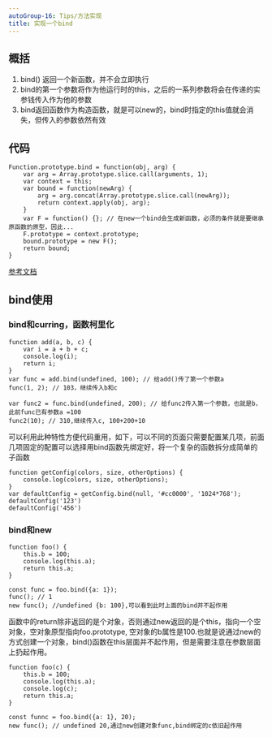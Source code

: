 ```yaml
---
autoGroup-16: Tips/方法实现
title: 实现一个bind
---
```



## 概括

1. bind() 返回一个新函数，并不会立即执行
2. bind的第一个参数将作为他运行时的this，之后的一系列参数将会在传递的实参钱传入作为他的参数
3. bind返回函数作为构造函数，就是可以new的，bind时指定的this值就会消失，但传入的参数依然有效 


## 代码

```
Function.prototype.bind = function(obj, arg) {
    var arg = Array.prototype.slice.call(arguments, 1);
    var context = this;
    var bound = function(newArg) {
        arg = arg.concat(Array.prototype.slice.call(newArg));
        return context.apply(obj, arg);
    }
    var F = function() {}; // 在new一个bind会生成新函数，必须的条件就是要继承原函数的原型，因此...
    F.prototype = context.prototype;
    bound.prototype = new F();
    return bound;
}
```

[参考文档](https://www.cnblogs.com/goloving/p/9380076.html)

## bind使用

### bind和curring，函数柯里化

```
function add(a, b, c) {
    var i = a + b + c;
    console.log(i);
    return i;
}
var func = add.bind(undefined, 100); // 给add()传了第一个参数a
func(1, 2); // 103，继续传入b和c

var func2 = func.bind(undefined, 200); // 给func2传入第一个参数，也就是b，此前func已有参数a =100
func2(10); // 310,继续传入c, 100+200+10
```
可以利用此种特性方便代码重用，如下，可以不同的页面只需要配置某几项，前面几项固定的配置可以选择用bind函数先绑定好，将一个复杂的函数拆分成简单的子函数

```
function getConfig(colors, size, otherOptions) {
    console.log(colors, size, otherOptions);
}
var defaultConfig = getConfig.bind(null, '#cc0000', '1024*768');
defaultConfig('123')
defaultConfig('456')
```
### bind和new

```
function foo() {
    this.b = 100;
    console.log(this.a);
    return this.a;
}

const func = foo.bind({a: 1});
func(); // 1
new func(); //undefined {b: 100},可以看到此时上面的bind并不起作用
```
函数中的return除非返回的是个对象，否则通过new返回的是个this，指向一个空对象，空对象原型指向foo.prototype, 空对象的b属性是100.也就是说通过new的方式创建一个对象，bind()函数在this层面并不起作用，但是需要注意在参数层面上扔起作用。

```
function foo(c) {
    this.b = 100;
    console.log(this.a);
    console.log(c);
    return this.a;
}

const funnc = foo.bind({a: 1}, 20);
new func(); // undefined 20,通过new创建对象func,bind绑定的c依旧起作用
```